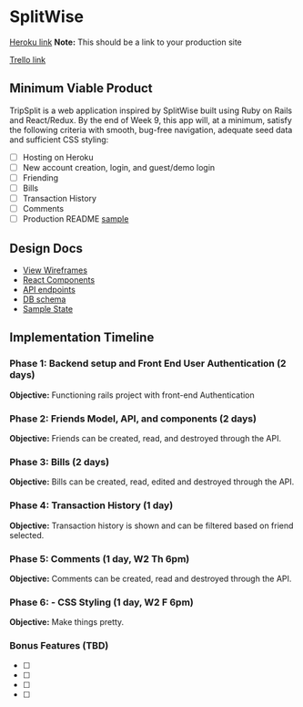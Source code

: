 # SplitWise

[Heroku link][heroku] **Note:** This should be a link to your production site

[Trello link][trello]

[heroku]: http://www.herokuapp.com
[trello]: https://trello.com/

## Minimum Viable Product

TripSplit is a web application inspired by SplitWise built using Ruby on Rails
and React/Redux.  By the end of Week 9, this app will, at a minimum, satisfy the
following criteria with smooth, bug-free navigation, adequate seed data and
sufficient CSS styling:

- [ ] Hosting on Heroku
- [ ] New account creation, login, and guest/demo login
- [ ] Friending
- [ ] Bills
- [ ] Transaction History
- [ ] Comments
- [ ] Production README [sample](docs/production_readme.md)

## Design Docs
* [View Wireframes][wireframes]
* [React Components][components]
* [API endpoints][api-endpoints]
* [DB schema][schema]
* [Sample State][sample-state]

[wireframes]: docs/wireframes
[components]: docs/component-hierarchy.md
[sample-state]: docs/sample-state.md
[api-endpoints]: docs/api-endpoints.md
[schema]: docs/schema.md

## Implementation Timeline

### Phase 1: Backend setup and Front End User Authentication (2 days)

**Objective:** Functioning rails project with front-end Authentication

### Phase 2: Friends Model, API, and components (2 days)

**Objective:** Friends can be created, read, and destroyed through
the API.

### Phase 3: Bills (2 days)

**Objective:** Bills can be created, read, edited and destroyed through the API.

### Phase 4: Transaction History (1 day)

**Objective:** Transaction history is shown and can be filtered based on friend selected.

### Phase 5: Comments (1 day, W2 Th 6pm)

**Objective:** Comments can be created, read and destroyed through the API.

### Phase 6: - CSS Styling (1 day, W2 F 6pm)

**Objective:** Make things pretty.

### Bonus Features (TBD)
- [ ] 
- [ ]
- [ ]
- [ ]
